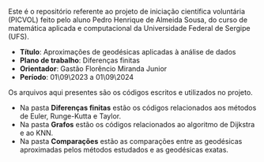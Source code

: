   Este é o repositório referente ao projeto de iniciação científica voluntária (PICVOL) feito pelo aluno Pedro Henrique de Almeida Sousa, do curso de matemática aplicada e computacional da Universidade Federal de Sergipe (UFS).

  - **Título**: Aproximações de geodésicas aplicadas à análise de dados
  - **Plano de trabalho**: Diferenças finitas
  - **Orientador**: Gastão Florêncio Miranda Junior
  - **Período**: 01\09\2023 a 01\09\2024

  Os arquivos aqui presentes são os códigos escritos e utilizados no projeto.

  - Na pasta **Diferenças finitas** estão os códigos relacionados aos métodos de Euler, Runge-Kutta e Taylor.
  - Na pasta **Grafos** estão os códigos relacionados ao algoritmo de Dijkstra e ao KNN.
  - Na pasta **Comparações** estão as comparações entre as geodésicas aproximadas pelos métodos estudados e as geodésicas exatas. 
  
